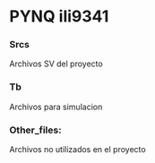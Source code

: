 # PYNQ ili9341

### Srcs
Archivos SV del proyecto

### Tb
Archivos para simulacion

### Other_files:
Archivos no utilizados en el proyecto